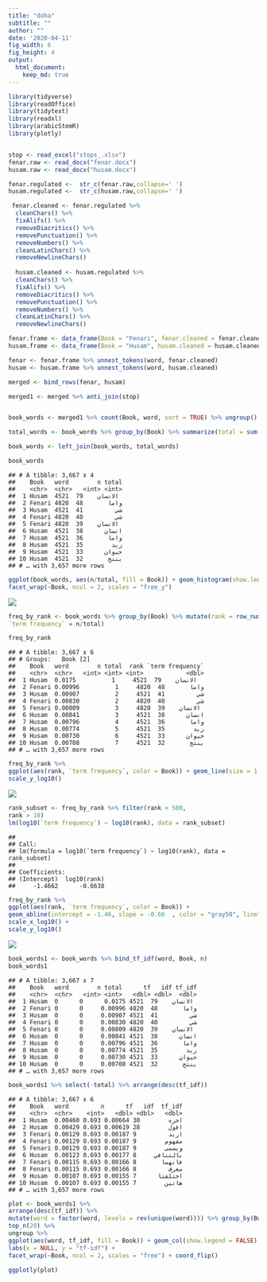 ```yaml
---
title: "doha"
subtitle: ""
author: ""
date: '2020-04-11'
fig_width: 6 
fig_height: 4 
output: 
  html_document:
    keep_md: true
---
```



```r
library(tidyverse)
library(readOffice)
library(tidytext)
library(readxl)
library(arabicStemR)
library(plotly)


stop <- read_excel("stops_.xlsx")
fenar.raw <- read_docx("fenar.docx")
husam.raw <- read_docx("husam.docx")

fenar.regulated <-  str_c(fenar.raw,collapse=' ')
husam.regulated <-  str_c(husam.raw,collapse=' ')

 fenar.cleaned <- fenar.regulated %>% 
  cleanChars() %>% 
  fixAlifs() %>% 
  removeDiacritics() %>% 
  removePunctuation() %>% 
  removeNumbers() %>% 
  cleanLatinChars() %>% 
  removeNewlineChars()
 
  husam.cleaned <- husam.regulated %>% 
  cleanChars() %>% 
  fixAlifs() %>% 
  removeDiacritics() %>% 
  removePunctuation() %>% 
  removeNumbers() %>% 
  cleanLatinChars() %>% 
  removeNewlineChars()

fenar.frame <- data_frame(Book = "Fenari", fenar.cleaned = fenar.cleaned)
husam.frame <- data_frame(Book = "Husam", husam.cleaned = husam.cleaned)

fenar <- fenar.frame %>% unnest_tokens(word, fenar.cleaned)
husam <- husam.frame %>% unnest_tokens(word, husam.cleaned)

merged <- bind_rows(fenar, husam)

merged1 <- merged %>% anti_join(stop)


book_words <- merged1 %>% count(Book, word, sort = TRUE) %>% ungroup()

total_words <- book_words %>% group_by(Book) %>% summarize(total = sum(n))

book_words <- left_join(book_words, total_words)

book_words
```

```
## # A tibble: 3,667 x 4
##    Book   word        n total
##    <chr>  <chr>   <int> <int>
##  1 Husam  الانسان    79  4521
##  2 Fenari واما       48  4820
##  3 Husam  شي         41  4521
##  4 Fenari شي         40  4820
##  5 Fenari الانسان    39  4820
##  6 Husam  انسان      38  4521
##  7 Husam  واما       36  4521
##  8 Husam  زيد        35  4521
##  9 Husam  حيوان      33  4521
## 10 Husam  ينتج       32  4521
## # … with 3,657 more rows
```

```r
ggplot(book_words, aes(n/total, fill = Book)) + geom_histogram(show.legend = FALSE) + xlim(NA, 0.008) +
facet_wrap(~Book, ncol = 2, scales = "free_y")
```

![](Preparations_lst_files/figure-html/unnamed-chunk-1-1.png)<!-- -->

```r
freq_by_rank <- book_words %>% group_by(Book) %>% mutate(rank = row_number(),
`term frequency` = n/total) 

freq_by_rank
```

```
## # A tibble: 3,667 x 6
## # Groups:   Book [2]
##    Book   word        n total  rank `term frequency`
##    <chr>  <chr>   <int> <int> <int>            <dbl>
##  1 Husam  الانسان    79  4521     1          0.0175 
##  2 Fenari واما       48  4820     1          0.00996
##  3 Husam  شي         41  4521     2          0.00907
##  4 Fenari شي         40  4820     2          0.00830
##  5 Fenari الانسان    39  4820     3          0.00809
##  6 Husam  انسان      38  4521     3          0.00841
##  7 Husam  واما       36  4521     4          0.00796
##  8 Husam  زيد        35  4521     5          0.00774
##  9 Husam  حيوان      33  4521     6          0.00730
## 10 Husam  ينتج       32  4521     7          0.00708
## # … with 3,657 more rows
```

```r
freq_by_rank %>%
ggplot(aes(rank, `term frequency`, color = Book)) + geom_line(size = 1.1, alpha = 0.8, show.legend = T) + scale_x_log10() +
scale_y_log10()
```

![](Preparations_lst_files/figure-html/unnamed-chunk-1-2.png)<!-- -->

```r
rank_subset <- freq_by_rank %>% filter(rank < 500,
rank > 10)
lm(log10(`term frequency`) ~ log10(rank), data = rank_subset)
```

```
## 
## Call:
## lm(formula = log10(`term frequency`) ~ log10(rank), data = rank_subset)
## 
## Coefficients:
## (Intercept)  log10(rank)  
##     -1.4662      -0.6638
```

```r
freq_by_rank %>%
ggplot(aes(rank, `term frequency`, color = Book)) +
geom_abline(intercept = -1.46, slope = -0.66  , color = "gray50", linetype = 2) + geom_line(size = 1.1, alpha = 0.8, show.legend = T) +
scale_x_log10() +
scale_y_log10()
```

![](Preparations_lst_files/figure-html/unnamed-chunk-1-3.png)<!-- -->

```r
book_words1 <- book_words %>% bind_tf_idf(word, Book, n)
book_words1
```

```
## # A tibble: 3,667 x 7
##    Book   word        n total      tf   idf tf_idf
##    <chr>  <chr>   <int> <int>   <dbl> <dbl>  <dbl>
##  1 Husam  الانسان    79  4521 0.0175      0      0
##  2 Fenari واما       48  4820 0.00996     0      0
##  3 Husam  شي         41  4521 0.00907     0      0
##  4 Fenari شي         40  4820 0.00830     0      0
##  5 Fenari الانسان    39  4820 0.00809     0      0
##  6 Husam  انسان      38  4521 0.00841     0      0
##  7 Husam  واما       36  4521 0.00796     0      0
##  8 Husam  زيد        35  4521 0.00774     0      0
##  9 Husam  حيوان      33  4521 0.00730     0      0
## 10 Husam  ينتج       32  4521 0.00708     0      0
## # … with 3,657 more rows
```

```r
book_words1 %>% select(-total) %>% arrange(desc(tf_idf))
```

```
## # A tibble: 3,667 x 6
##    Book   word         n      tf   idf  tf_idf
##    <chr>  <chr>    <int>   <dbl> <dbl>   <dbl>
##  1 Husam  اخره        30 0.00664 0.693 0.00460
##  2 Husam  اقول        28 0.00619 0.693 0.00429
##  3 Fenari اريد         9 0.00187 0.693 0.00129
##  4 Fenari مفهوم        9 0.00187 0.693 0.00129
##  5 Fenari ويسمى        9 0.00187 0.693 0.00129
##  6 Husam  بالتنافي     8 0.00177 0.693 0.00123
##  7 Fenari فانهما       8 0.00166 0.693 0.00115
##  8 Fenari معرف         8 0.00166 0.693 0.00115
##  9 Husam  اختلفتا      7 0.00155 0.693 0.00107
## 10 Husam  هاتين        7 0.00155 0.693 0.00107
## # … with 3,657 more rows
```

```r
plot <- book_words1 %>%
arrange(desc(tf_idf)) %>%
mutate(word = factor(word, levels = rev(unique(word)))) %>% group_by(Book) %>%
top_n(20) %>%
ungroup %>%
ggplot(aes(word, tf_idf, fill = Book)) + geom_col(show.legend = FALSE) +
labs(x = NULL, y = "tf-idf") +
facet_wrap(~Book, ncol = 2, scales = "free") + coord_flip()

ggplotly(plot)
```

<!--html_preserve--><div id="htmlwidget-bf95bc072ef7220d352e" style="width:672px;height:480px;" class="plotly html-widget"></div>
<script type="application/json" data-for="htmlwidget-bf95bc072ef7220d352e">{"x":{"data":[{"orientation":"h","width":[0.9,0.9,0.9,0.9,0.9,0.9,0.9,0.899999999999999,0.899999999999999,0.899999999999999,0.899999999999999,0.899999999999999,0.899999999999999,0.899999999999999,0.899999999999999,0.899999999999999,0.899999999999999,0.899999999999999,0.899999999999999,0.899999999999999,0.899999999999999,0.899999999999999,0.899999999999999,0.899999999999999,0.899999999999999,0.899999999999999],"base":[0,0,0,0,0,0,0,0,0,0,0,0,0,0,0,0,0,0,0,0,0,0,0,0,0,0],"x":[0.000719032344979196,0.000719032344979196,0.000719032344979196,0.000719032344979196,0.000719032344979196,0.000719032344979196,0.000719032344979196,0.000719032344979196,0.000719032344979196,0.000719032344979196,0.000719032344979196,0.000719032344979196,0.000719032344979196,0.000719032344979196,0.000862838813975036,0.000862838813975036,0.00100664528297087,0.00100664528297087,0.00100664528297087,0.00100664528297087,0.00100664528297087,0.00115045175196671,0.00115045175196671,0.00129425822096255,0.00129425822096255,0.00129425822096255],"y":[1,2,3,4,5,6,7,8,9,10,11,12,13,14,15,16,17,18,19,20,21,22,23,24,25,26],"text":["word: يكذبان<br />tf_idf: 0.0007190323<br />Book: Fenari","word: والتعريف<br />tf_idf: 0.0007190323<br />Book: Fenari","word: معرفة<br />tf_idf: 0.0007190323<br />Book: Fenari","word: مباحث<br />tf_idf: 0.0007190323<br />Book: Fenari","word: الوضع<br />tf_idf: 0.0007190323<br />Book: Fenari","word: النظر<br />tf_idf: 0.0007190323<br />Book: Fenari","word: المميز<br />tf_idf: 0.0007190323<br />Book: Fenari","word: المشاركات<br />tf_idf: 0.0007190323<br />Book: Fenari","word: الجوهر<br />tf_idf: 0.0007190323<br />Book: Fenari","word: التصور<br />tf_idf: 0.0007190323<br />Book: Fenari","word: الانتاج<br />tf_idf: 0.0007190323<br />Book: Fenari","word: اشار<br />tf_idf: 0.0007190323<br />Book: Fenari","word: استثنا<br />tf_idf: 0.0007190323<br />Book: Fenari","word: احديهما<br />tf_idf: 0.0007190323<br />Book: Fenari","word: يصدقان<br />tf_idf: 0.0008628388<br />Book: Fenari","word: البعيد<br />tf_idf: 0.0008628388<br />Book: Fenari","word: جزاين<br />tf_idf: 0.0010066453<br />Book: Fenari","word: باعتبار<br />tf_idf: 0.0010066453<br />Book: Fenari","word: المعرف<br />tf_idf: 0.0010066453<br />Book: Fenari","word: اللزوم<br />tf_idf: 0.0010066453<br />Book: Fenari","word: احتراز<br />tf_idf: 0.0010066453<br />Book: Fenari","word: معرف<br />tf_idf: 0.0011504518<br />Book: Fenari","word: فانهما<br />tf_idf: 0.0011504518<br />Book: Fenari","word: ويسمى<br />tf_idf: 0.0012942582<br />Book: Fenari","word: مفهوم<br />tf_idf: 0.0012942582<br />Book: Fenari","word: اريد<br />tf_idf: 0.0012942582<br />Book: Fenari"],"type":"bar","marker":{"autocolorscale":false,"color":"rgba(248,118,109,1)","line":{"width":1.88976377952756,"color":"transparent"}},"name":"Fenari","legendgroup":"Fenari","showlegend":true,"xaxis":"x","yaxis":"y","hoverinfo":"text","frame":null},{"orientation":"h","width":[0.9,0.9,0.9,0.9,0.9,0.9,0.9,0.899999999999999,0.899999999999999,0.899999999999999,0.899999999999999,0.899999999999999,0.899999999999999,0.899999999999999,0.899999999999999,0.899999999999999,0.899999999999999,0.899999999999999,0.899999999999999,0.899999999999999,0.899999999999999,0.899999999999999,0.899999999999999,0.899999999999999,0.899999999999999,0.899999999999999,0.899999999999999,0.899999999999999,0.899999999999999,0.899999999999999],"base":[0,0,0,0,0,0,0,0,0,0,0,0,0,0,0,0,0,0,0,0,0,0,0,0,0,0,0,0,0,0],"x":[0.000613268905604906,0.000613268905604906,0.000613268905604906,0.000613268905604906,0.000613268905604906,0.000613268905604906,0.000613268905604906,0.000613268905604906,0.000613268905604906,0.000613268905604906,0.000613268905604906,0.000613268905604906,0.000766586132006133,0.000766586132006133,0.000766586132006133,0.000766586132006133,0.000766586132006133,0.000766586132006133,0.000766586132006133,0.000919903358407359,0.000919903358407359,0.000919903358407359,0.000919903358407359,0.000919903358407359,0.000919903358407359,0.00107322058480859,0.00107322058480859,0.00122653781120981,0.00429288233923434,0.0045995167920368],"y":[1,2,3,4,5,6,7,8,9,10,11,12,13,14,15,16,17,18,19,20,21,22,23,24,25,26,27,28,29,30],"text":["word: والجزئية<br />tf_idf: 0.0006132689<br />Book: Husam","word: موضوعها<br />tf_idf: 0.0006132689<br />Book: Husam","word: موجبتين<br />tf_idf: 0.0006132689<br />Book: Husam","word: مقدمتين<br />tf_idf: 0.0006132689<br />Book: Husam","word: مختصة<br />tf_idf: 0.0006132689<br />Book: Husam","word: لامتناع<br />tf_idf: 0.0006132689<br />Book: Husam","word: كلى<br />tf_idf: 0.0006132689<br />Book: Husam","word: كانتا<br />tf_idf: 0.0006132689<br />Book: Husam","word: فلانه<br />tf_idf: 0.0006132689<br />Book: Husam","word: فردا<br />tf_idf: 0.0006132689<br />Book: Husam","word: ذكرناها<br />tf_idf: 0.0006132689<br />Book: Husam","word: انعكاسها<br />tf_idf: 0.0006132689<br />Book: Husam","word: مقولا<br />tf_idf: 0.0007665861<br />Book: Husam","word: تتناقضا<br />tf_idf: 0.0007665861<br />Book: Husam","word: بقولنا<br />tf_idf: 0.0007665861<br />Book: Husam","word: المنطقية<br />tf_idf: 0.0007665861<br />Book: Husam","word: الشرط<br />tf_idf: 0.0007665861<br />Book: Husam","word: الباقية<br />tf_idf: 0.0007665861<br />Book: Husam","word: الاقوال<br />tf_idf: 0.0007665861<br />Book: Husam","word: معينا<br />tf_idf: 0.0009199034<br />Book: Husam","word: قضية<br />tf_idf: 0.0009199034<br />Book: Husam","word: سميت<br />tf_idf: 0.0009199034<br />Book: Husam","word: سئل<br />tf_idf: 0.0009199034<br />Book: Husam","word: جزئيها<br />tf_idf: 0.0009199034<br />Book: Husam","word: الاصطلاحات<br />tf_idf: 0.0009199034<br />Book: Husam","word: هاتين<br />tf_idf: 0.0010732206<br />Book: Husam","word: اختلفتا<br />tf_idf: 0.0010732206<br />Book: Husam","word: بالتنافي<br />tf_idf: 0.0012265378<br />Book: Husam","word: اقول<br />tf_idf: 0.0042928823<br />Book: Husam","word: اخره<br />tf_idf: 0.0045995168<br />Book: Husam"],"type":"bar","marker":{"autocolorscale":false,"color":"rgba(0,191,196,1)","line":{"width":1.88976377952756,"color":"transparent"}},"name":"Husam","legendgroup":"Husam","showlegend":true,"xaxis":"x2","yaxis":"y2","hoverinfo":"text","frame":null}],"layout":{"margin":{"t":37.9178082191781,"r":7.30593607305936,"b":40.1826484018265,"l":63.5616438356165},"plot_bgcolor":"rgba(235,235,235,1)","paper_bgcolor":"rgba(255,255,255,1)","font":{"color":"rgba(0,0,0,1)","family":"","size":14.6118721461187},"xaxis":{"domain":[0,0.401164284725929],"automargin":true,"type":"linear","autorange":false,"range":[-6.47129110481277e-05,0.00135897113201068],"tickmode":"array","ticktext":["0e+00","5e-04","1e-03"],"tickvals":[0,0.0005,0.001],"categoryorder":"array","categoryarray":["0e+00","5e-04","1e-03"],"nticks":null,"ticks":"outside","tickcolor":"rgba(51,51,51,1)","ticklen":3.65296803652968,"tickwidth":0.66417600664176,"showticklabels":true,"tickfont":{"color":"rgba(77,77,77,1)","family":"","size":11.689497716895},"tickangle":-0,"showline":false,"linecolor":null,"linewidth":0,"showgrid":true,"gridcolor":"rgba(255,255,255,1)","gridwidth":0.66417600664176,"zeroline":false,"anchor":"y","title":"","hoverformat":".2f"},"annotations":[{"text":"tf-idf","x":0.5,"y":-0.0471841704718417,"showarrow":false,"ax":0,"ay":0,"font":{"color":"rgba(0,0,0,1)","family":"","size":14.6118721461187},"xref":"paper","yref":"paper","textangle":-0,"xanchor":"center","yanchor":"top","annotationType":"axis"},{"text":"Fenari","x":0.200582142362964,"y":1,"showarrow":false,"ax":0,"ay":0,"font":{"color":"rgba(26,26,26,1)","family":"","size":11.689497716895},"xref":"paper","yref":"paper","textangle":-0,"xanchor":"center","yanchor":"bottom"},{"text":"Husam","x":0.799417857637036,"y":1,"showarrow":false,"ax":0,"ay":0,"font":{"color":"rgba(26,26,26,1)","family":"","size":11.689497716895},"xref":"paper","yref":"paper","textangle":-0,"xanchor":"center","yanchor":"bottom"}],"yaxis":{"domain":[0,1],"automargin":true,"type":"linear","autorange":false,"range":[0.4,26.6],"tickmode":"array","ticktext":["يكذبان","والتعريف","معرفة","مباحث","الوضع","النظر","المميز","المشاركات","الجوهر","التصور","الانتاج","اشار","استثنا","احديهما","يصدقان","البعيد","جزاين","باعتبار","المعرف","اللزوم","احتراز","معرف","فانهما","ويسمى","مفهوم","اريد"],"tickvals":[1,2,3,4,5,6,7,8,9,10,11,12,13,14,15,16,17,18,19,20,21,22,23,24,25,26],"categoryorder":"array","categoryarray":["يكذبان","والتعريف","معرفة","مباحث","الوضع","النظر","المميز","المشاركات","الجوهر","التصور","الانتاج","اشار","استثنا","احديهما","يصدقان","البعيد","جزاين","باعتبار","المعرف","اللزوم","احتراز","معرف","فانهما","ويسمى","مفهوم","اريد"],"nticks":null,"ticks":"outside","tickcolor":"rgba(51,51,51,1)","ticklen":3.65296803652968,"tickwidth":0.66417600664176,"showticklabels":true,"tickfont":{"color":"rgba(77,77,77,1)","family":"","size":11.689497716895},"tickangle":-0,"showline":false,"linecolor":null,"linewidth":0,"showgrid":true,"gridcolor":"rgba(255,255,255,1)","gridwidth":0.66417600664176,"zeroline":false,"anchor":"x","title":"","hoverformat":".2f"},"shapes":[{"type":"rect","fillcolor":null,"line":{"color":null,"width":0,"linetype":[]},"yref":"paper","xref":"paper","x0":0,"x1":0.401164284725929,"y0":0,"y1":1},{"type":"rect","fillcolor":"rgba(217,217,217,1)","line":{"color":"transparent","width":0.66417600664176,"linetype":"solid"},"yref":"paper","xref":"paper","x0":0,"x1":0.401164284725929,"y0":0,"y1":23.37899543379,"yanchor":1,"ysizemode":"pixel"},{"type":"rect","fillcolor":null,"line":{"color":null,"width":0,"linetype":[]},"yref":"paper","xref":"paper","x0":0.598835715274071,"x1":1,"y0":0,"y1":1},{"type":"rect","fillcolor":"rgba(217,217,217,1)","line":{"color":"transparent","width":0.66417600664176,"linetype":"solid"},"yref":"paper","xref":"paper","x0":0.598835715274071,"x1":1,"y0":0,"y1":23.37899543379,"yanchor":1,"ysizemode":"pixel"}],"xaxis2":{"type":"linear","autorange":false,"range":[-0.00022997583960184,0.00482949263163864],"tickmode":"array","ticktext":["0.000","0.001","0.002","0.003","0.004"],"tickvals":[0,0.001,0.002,0.003,0.004],"categoryorder":"array","categoryarray":["0.000","0.001","0.002","0.003","0.004"],"nticks":null,"ticks":"outside","tickcolor":"rgba(51,51,51,1)","ticklen":3.65296803652968,"tickwidth":0.66417600664176,"showticklabels":true,"tickfont":{"color":"rgba(77,77,77,1)","family":"","size":11.689497716895},"tickangle":-0,"showline":false,"linecolor":null,"linewidth":0,"showgrid":true,"domain":[0.598835715274071,1],"gridcolor":"rgba(255,255,255,1)","gridwidth":0.66417600664176,"zeroline":false,"anchor":"y2","title":"","hoverformat":".2f"},"yaxis2":{"type":"linear","autorange":false,"range":[0.4,30.6],"tickmode":"array","ticktext":["والجزئية","موضوعها","موجبتين","مقدمتين","مختصة","لامتناع","كلى","كانتا","فلانه","فردا","ذكرناها","انعكاسها","مقولا","تتناقضا","بقولنا","المنطقية","الشرط","الباقية","الاقوال","معينا","قضية","سميت","سئل","جزئيها","الاصطلاحات","هاتين","اختلفتا","بالتنافي","اقول","اخره"],"tickvals":[1,2,3,4,5,6,7,8,9,10,11,12,13,14,15,16,17,18,19,20,21,22,23,24,25,26,27,28,29,30],"categoryorder":"array","categoryarray":["والجزئية","موضوعها","موجبتين","مقدمتين","مختصة","لامتناع","كلى","كانتا","فلانه","فردا","ذكرناها","انعكاسها","مقولا","تتناقضا","بقولنا","المنطقية","الشرط","الباقية","الاقوال","معينا","قضية","سميت","سئل","جزئيها","الاصطلاحات","هاتين","اختلفتا","بالتنافي","اقول","اخره"],"nticks":null,"ticks":"outside","tickcolor":"rgba(51,51,51,1)","ticklen":3.65296803652968,"tickwidth":0.66417600664176,"showticklabels":true,"tickfont":{"color":"rgba(77,77,77,1)","family":"","size":11.689497716895},"tickangle":-0,"showline":false,"linecolor":null,"linewidth":0,"showgrid":true,"domain":[0,1],"gridcolor":"rgba(255,255,255,1)","gridwidth":0.66417600664176,"zeroline":false,"anchor":"x2","title":"","hoverformat":".2f"},"showlegend":true,"legend":{"bgcolor":"rgba(255,255,255,1)","bordercolor":"transparent","borderwidth":1.88976377952756,"font":{"color":"rgba(0,0,0,1)","family":"","size":11.689497716895},"y":1},"hovermode":"closest","barmode":"relative"},"config":{"doubleClick":"reset","showSendToCloud":false},"source":"A","attrs":{"49d360fea3ae":{"x":{},"y":{},"fill":{},"type":"bar"}},"cur_data":"49d360fea3ae","visdat":{"49d360fea3ae":["function (y) ","x"]},"highlight":{"on":"plotly_click","persistent":false,"dynamic":false,"selectize":false,"opacityDim":0.2,"selected":{"opacity":1},"debounce":0},"shinyEvents":["plotly_hover","plotly_click","plotly_selected","plotly_relayout","plotly_brushed","plotly_brushing","plotly_clickannotation","plotly_doubleclick","plotly_deselect","plotly_afterplot","plotly_sunburstclick"],"base_url":"https://plot.ly"},"evals":[],"jsHooks":[]}</script><!--/html_preserve-->
